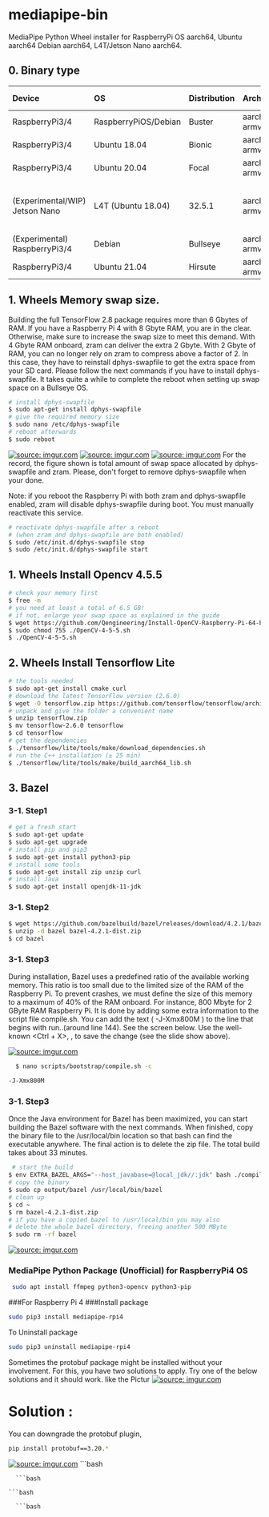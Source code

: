 # mediapipe-bin
MediaPipe Python Wheel installer for RaspberryPi OS aarch64, Ubuntu aarch64 Debian aarch64, L4T/Jetson Nano aarch64.

## 0. Binary type
|Device|OS|Distribution|Architecture|Python ver|Numpy ver|Note|
|:--|:--|:--|:--|:--|:--|:--|
|RaspberryPi3/4|RaspberryPiOS/Debian|Buster|aarch64 / armv8|3.7.3|1.19/1.20|64bit, glibc2.28|
|RaspberryPi3/4|Ubuntu 18.04|Bionic|aarch64 / armv8|3.6.9|1.19|64bit, glibc2.27|
|RaspberryPi3/4|Ubuntu 20.04|Focal|aarch64 / armv8|3.8.2|1.19/1.20|64bit, glibc2.31|
|(Experimental/WIP) Jetson Nano|L4T (Ubuntu 18.04)|32.5.1|aarch64 / armv8|3.6.9|(mandatory) 1.19.4|64bit, glibc2.27, Pose/Holistic/Selfie Segmentation/Multi Hand Tracking/FaceDetection/FaceMesh only,OpenGL ES3.2|
|(Experimental) RaspberryPi3/4|Debian|Bullseye|aarch64 / armv8|3.9.2|1.20|64bit, glibc2.31, gcc-8.5|
|RaspberryPi3/4|Ubuntu 21.04|Hirsute|aarch64 / armv8|3.9.5|1.20|64bit, glibc2.33, gcc-7.5|

## 1. Wheels Memory swap size.
Building the full TensorFlow 2.8 package requires more than 6 Gbytes of RAM. If you have a Raspberry Pi 4 with 8 Gbyte RAM, you are in the clear. Otherwise, make sure to increase the swap size to meet this demand. With 4 Gbyte RAM onboard, zram can deliver the extra 2 Gbyte. With 2 Gbyte of RAM, you can no longer rely on zram to compress above a factor of 2. In this case, they have to reinstall dphys-swapfile to get the extra space from your SD card. Please follow the next commands if you have to install dphys-swapfile. It takes quite a while to complete the reboot when setting up swap space on a Bullseye OS.
```bash
# install dphys-swapfile
$ sudo apt-get install dphys-swapfile
# give the required memory size
$ sudo nano /etc/dphys-swapfile
# reboot afterwards
$ sudo reboot
```
<a href="https://imgur.com/UNGkGo1"><img src="https://i.imgur.com/UNGkGo1.png" title="source: imgur.com" /></a>
<a href="https://imgur.com/LMLRrap"><img src="https://i.imgur.com/LMLRrap.png" title="source: imgur.com" /></a>
<a href="https://imgur.com/5zWC1Ky"><img src="https://i.imgur.com/5zWC1Ky.png" title="source: imgur.com" /></a>
For the record, the figure shown is total amount of swap space allocated by dphys-swapfile and zram. Please, don't forget to remove dphys-swapfile when your done.

Note: if you reboot the Raspberry Pi with both zram and dphys-swapfile enabled, zram will disable dphys-swapfile during boot. You must manually reactivate this service.
```bash
# reactivate dphys-swapfile after a reboot
# (when zram and dphys-swapfile are both enabled)
$ sudo /etc/init.d/dphys-swapfile stop
$ sudo /etc/init.d/dphys-swapfile start
```
## 1. Wheels Install Opencv 4.5.5
```bash
# check your memory first
$ free -m
# you need at least a total of 6.5 GB!
# if not, enlarge your swap space as explained in the guide
$ wget https://github.com/Qengineering/Install-OpenCV-Raspberry-Pi-64-bits/raw/main/OpenCV-4-5-5.sh
$ sudo chmod 755 ./OpenCV-4-5-5.sh
$ ./OpenCV-4-5-5.sh
```
## 2. Wheels Install Tensorflow Lite
```bash
# the tools needed
$ sudo apt-get install cmake curl
# download the latest TensorFlow version (2.6.0)
$ wget -O tensorflow.zip https://github.com/tensorflow/tensorflow/archive/v2.6.0.zip
# unpack and give the folder a convenient name
$ unzip tensorflow.zip
$ mv tensorflow-2.6.0 tensorflow
$ cd tensorflow
# get the dependencies
$ ./tensorflow/lite/tools/make/download_dependencies.sh
# run the C++ installation (± 25 min)
$ ./tensorflow/lite/tools/make/build_aarch64_lib.sh
```
## 3. Bazel
### 3-1. Step1
```bash
# get a fresh start
$ sudo apt-get update
$ sudo apt-get upgrade
# install pip and pip3
$ sudo apt-get install python3-pip
# install some tools
$ sudo apt-get install zip unzip curl
# install Java
$ sudo apt-get install openjdk-11-jdk
```
### 3-1. Step2
```bash
$ wget https://github.com/bazelbuild/bazel/releases/download/4.2.1/bazel-4.2.1-dist.zip
$ unzip -d bazel bazel-4.2.1-dist.zip
$ cd bazel
```
### 3-1. Step3
During installation, Bazel uses a predefined ratio of the available working memory. This ratio is too small due to the limited size of the RAM of the Raspberry Pi. To prevent crashes, we must define the size of this memory to a maximum of 40% of the RAM onboard. For instance, 800 Mbyte for 2 GByte RAM Raspberry Pi. It is done by adding some extra information to the script file compile.sh. You can add the text ( -J-Xmx800M ) to the line that begins with run..(around line 144). See the screen below. Use the well-known <Ctrl + X>, <Y>, <Enter> to save the change (see the slide show above).
  
  <a href="https://imgur.com/3OEfJ0o"><img src="https://i.imgur.com/3OEfJ0o.png" title="source: imgur.com" /></a>

```bash
  $ nano scripts/bootstrap/compile.sh -c
``` 
```bash
-J-Xmx800M
```
### 3-1. Step3
Once the Java environment for Bazel has been maximized, you can start building the Bazel software with the next commands. When finished, copy the binary file to the /usr/local/bin location so that bash can find the executable anywhere. The final action is to delete the zip file. The total build takes about 33 minutes.
```bash
 # start the build
$ env EXTRA_BAZEL_ARGS="--host_javabase=@local_jdk//:jdk" bash ./compile.sh
# copy the binary
$ sudo cp output/bazel /usr/local/bin/bazel
# clean up
$ cd ~
$ rm bazel-4.2.1-dist.zip
# if you have a copied bazel to /usr/local/bin you may also
# delete the whole bazel directory, freeing another 500 MByte
$ sudo rm -rf bazel
``` 
<a href="https://imgur.com/6nKFSqf"><img src="https://i.imgur.com/6nKFSqf.png" title="source: imgur.com" /></a>
### MediaPipe Python Package (Unofficial) for RaspberryPi4 OS
  
 ```bash
  sudo apt install ffmpeg python3-opencv python3-pip
  ```
  ###For Raspberry Pi 4
  ###Install package
  ```bash
  sudo pip3 install mediapipe-rpi4
  ```
  To Uninstall package
  ```bash
  sudo pip3 uninstall mediapipe-rpi4
  ```
  Sometimes the protobuf package might be installed without your involvement. For this, you have two solutions to apply. Try one of the below solutions and it should work. like the Pictur
  <a href="https://imgur.com/eHW2mT0"><img src="https://i.imgur.com/eHW2mT0.png" title="source: imgur.com" /></a>
 # Solution :
You can downgrade the protobuf plugin,
  ```bash
  pip install protobuf==3.20.*
  ```
  <a href="https://imgur.com/Fszx01g"><img src="https://i.imgur.com/Fszx01g.png" title="source: imgur.com" /></a>
    ```bash
  
  ```
    ```bash
  
  ```
    ```bash
  
  ```
    ```bash
  
  ```

